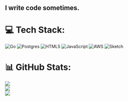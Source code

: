## I write code sometimes.

# 💻 Tech Stack:
![Go](https://img.shields.io/badge/go-%2300ADD8.svg?style=for-the-badge&logo=go&logoColor=white) ![Postgres](https://img.shields.io/badge/postgres-%23316192.svg?style=for-the-badge&logo=postgresql&logoColor=white) ![HTML5](https://img.shields.io/badge/html5-%23E34F26.svg?style=for-the-badge&logo=html5&logoColor=white) ![JavaScript](https://img.shields.io/badge/javascript-%23323330.svg?style=for-the-badge&logo=javascript&logoColor=%23F7DF1E) ![AWS](https://img.shields.io/badge/AWS-%23FF9900.svg?style=for-the-badge&logo=amazon-aws&logoColor=white) ![Sketch](https://img.shields.io/badge/Sketch-FFB387?style=for-the-badge&logo=sketch&logoColor=black)
# 📊 GitHub Stats:
![](https://github-readme-stats.vercel.app/api?username=Jachym-Jahoda&theme=dark&hide_border=false&include_all_commits=true&count_private=true)<br/>
![](https://nirzak-streak-stats.vercel.app/?user=Jachym-Jahoda&theme=dark&hide_border=false)<br/>
![](https://github-readme-stats.vercel.app/api/top-langs/?username=Jachym-Jahoda&theme=dark&hide_border=false&include_all_commits=true&count_private=true&layout=compact)
